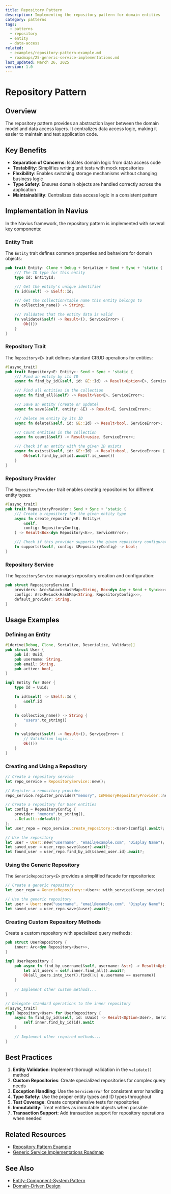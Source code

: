 ```yaml
---
title: Repository Pattern
description: Implementing the repository pattern for domain entities
category: patterns
tags:
  - patterns
  - repository
  - entity
  - data-access
related:
  - examples/repository-pattern-example.md
  - roadmaps/25-generic-service-implementations.md
last_updated: March 26, 2025
version: 1.0
---
```


# Repository Pattern

## Overview

The repository pattern provides an abstraction layer between the domain model and data access layers. It centralizes data access logic, making it easier to maintain and test application code.

## Key Benefits

- **Separation of Concerns**: Isolates domain logic from data access code
- **Testability**: Simplifies writing unit tests with mock repositories
- **Flexibility**: Enables switching storage mechanisms without changing business logic
- **Type Safety**: Ensures domain objects are handled correctly across the application
- **Maintainability**: Centralizes data access logic in a consistent pattern

## Implementation in Navius

In the Navius framework, the repository pattern is implemented with several key components:

### Entity Trait

The `Entity` trait defines common properties and behaviors for domain objects:

```rust
pub trait Entity: Clone + Debug + Serialize + Send + Sync + 'static {
    /// The ID type for this entity
    type Id: EntityId;

    /// Get the entity's unique identifier
    fn id(&self) -> &Self::Id;

    /// Get the collection/table name this entity belongs to
    fn collection_name() -> String;

    /// Validates that the entity data is valid
    fn validate(&self) -> Result<(), ServiceError> {
        Ok(())
    }
}
```

### Repository Trait

The `Repository<E>` trait defines standard CRUD operations for entities:

```rust
#[async_trait]
pub trait Repository<E: Entity>: Send + Sync + 'static {
    /// Find an entity by its ID
    async fn find_by_id(&self, id: &E::Id) -> Result<Option<E>, ServiceError>;

    /// Find all entities in the collection
    async fn find_all(&self) -> Result<Vec<E>, ServiceError>;

    /// Save an entity (create or update)
    async fn save(&self, entity: &E) -> Result<E, ServiceError>;

    /// Delete an entity by its ID
    async fn delete(&self, id: &E::Id) -> Result<bool, ServiceError>;

    /// Count entities in the collection
    async fn count(&self) -> Result<usize, ServiceError>;

    /// Check if an entity with the given ID exists
    async fn exists(&self, id: &E::Id) -> Result<bool, ServiceError> {
        Ok(self.find_by_id(id).await?.is_some())
    }
}
```

### Repository Provider

The `RepositoryProvider` trait enables creating repositories for different entity types:

```rust
#[async_trait]
pub trait RepositoryProvider: Send + Sync + 'static {
    /// Create a repository for the given entity type
    async fn create_repository<E: Entity>(
        &self,
        config: RepositoryConfig,
    ) -> Result<Box<dyn Repository<E>>, ServiceError>;

    /// Check if this provider supports the given repository configuration
    fn supports(&self, config: &RepositoryConfig) -> bool;
}
```

### Repository Service

The `RepositoryService` manages repository creation and configuration:

```rust
pub struct RepositoryService {
    providers: Arc<RwLock<HashMap<String, Box<dyn Any + Send + Sync>>>>,
    configs: Arc<RwLock<HashMap<String, RepositoryConfig>>>,
    default_provider: String,
}
```

## Usage Examples

### Defining an Entity

```rust
#[derive(Debug, Clone, Serialize, Deserialize, Validate)]
pub struct User {
    pub id: Uuid,
    pub username: String,
    pub email: String,
    pub active: bool,
}

impl Entity for User {
    type Id = Uuid;

    fn id(&self) -> &Self::Id {
        &self.id
    }

    fn collection_name() -> String {
        "users".to_string()
    }

    fn validate(&self) -> Result<(), ServiceError> {
        // Validation logic...
        Ok(())
    }
}
```

### Creating and Using a Repository

```rust
// Create a repository service
let repo_service = RepositoryService::new();

// Register a repository provider
repo_service.register_provider("memory", InMemoryRepositoryProvider::new()).await?;

// Create a repository for User entities
let config = RepositoryConfig {
    provider: "memory".to_string(),
    ..Default::default()
};
let user_repo = repo_service.create_repository::<User>(config).await?;

// Use the repository
let user = User::new("username", "email@example.com", "Display Name");
let saved_user = user_repo.save(&user).await?;
let found_user = user_repo.find_by_id(&saved_user.id).await?;
```

### Using the Generic Repository

The `GenericRepository<E>` provides a simplified facade for repositories:

```rust
// Create a generic repository
let user_repo = GenericRepository::<User>::with_service(&repo_service).await?;

// Use the generic repository
let user = User::new("username", "email@example.com", "Display Name");
let saved_user = user_repo.save(&user).await?;
```

### Creating Custom Repository Methods

Create a custom repository with specialized query methods:

```rust
pub struct UserRepository {
    inner: Arc<dyn Repository<User>>,
}

impl UserRepository {
    pub async fn find_by_username(&self, username: &str) -> Result<Option<User>, ServiceError> {
        let all_users = self.inner.find_all().await?;
        Ok(all_users.into_iter().find(|u| u.username == username))
    }
    
    // Implement other custom methods...
}

// Delegate standard operations to the inner repository
#[async_trait]
impl Repository<User> for UserRepository {
    async fn find_by_id(&self, id: &Uuid) -> Result<Option<User>, ServiceError> {
        self.inner.find_by_id(id).await
    }
    
    // Implement other required methods...
}
```

## Best Practices

1. **Entity Validation**: Implement thorough validation in the `validate()` method
2. **Custom Repositories**: Create specialized repositories for complex query needs
3. **Exception Handling**: Use the `ServiceError` for consistent error handling
4. **Type Safety**: Use the proper entity types and ID types throughout
5. **Test Coverage**: Create comprehensive tests for repositories
6. **Immutability**: Treat entities as immutable objects when possible
7. **Transaction Support**: Add transaction support for repository operations when needed

## Related Resources

- [Repository Pattern Example](../../examples/repository-pattern-example.md)
- [Generic Service Implementations Roadmap](../../roadmaps/25-generic-service-implementations.md)

## See Also

- [Entity-Component-System Pattern](https://en.wikipedia.org/wiki/Entity_component_system)
- [Domain-Driven Design](https://en.wikipedia.org/wiki/Domain-driven_design) 